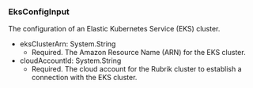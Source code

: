 ### EksConfigInput
The configuration of an Elastic Kubernetes Service (EKS) cluster.

- eksClusterArn: System.String
  - Required. The Amazon Resource Name (ARN) for the EKS cluster.
- cloudAccountId: System.String
  - Required. The cloud account for the Rubrik cluster to establish a connection with the EKS cluster.

